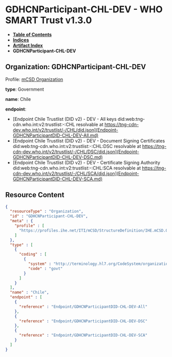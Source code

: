 # GDHCNParticipant-CHL-DEV - WHO SMART Trust v1.3.0

* [**Table of Contents**](toc.md)
* [**Indices**](indices.md)
* [**Artifact Index**](artifacts.md)
* **GDHCNParticipant-CHL-DEV**

## Organization: GDHCNParticipant-CHL-DEV

Profile: [mCSD Organization](https://profiles.ihe.net/ITI/mCSD/4.0.0/StructureDefinition-IHE.mCSD.Organization.html)

**type**: Government

**name**: Chile

**endpoint**: 

* [Endpoint Chile Trustlist (DID v2) - DEV - All keys did:web:tng-cdn.who.int:v2:trustlist:-:CHL resolvable at https://tng-cdn-dev.who.int/v2/trustlist/-/CHL/did.json](Endpoint-GDHCNParticipantDID-CHL-DEV-All.md)
* [Endpoint Chile Trustlist (DID v2) - DEV - Document Signing Certificates did:web:tng-cdn.who.int:v2:trustlist:-:CHL:DSC resolvable at https://tng-cdn-dev.who.int/v2/trustlist/-/CHL/DSC/did.json](Endpoint-GDHCNParticipantDID-CHL-DEV-DSC.md)
* [Endpoint Chile Trustlist (DID v2) - DEV - Certificate Signing Authority did:web:tng-cdn.who.int:v2:trustlist:-:CHL:SCA resolvable at https://tng-cdn-dev.who.int/v2/trustlist/-/CHL/SCA/did.json](Endpoint-GDHCNParticipantDID-CHL-DEV-SCA.md)



## Resource Content

```json
{
  "resourceType" : "Organization",
  "id" : "GDHCNParticipant-CHL-DEV",
  "meta" : {
    "profile" : [
      "https://profiles.ihe.net/ITI/mCSD/StructureDefinition/IHE.mCSD.Organization"
    ]
  },
  "type" : [
    {
      "coding" : [
        {
          "system" : "http://terminology.hl7.org/CodeSystem/organization-type",
          "code" : "govt"
        }
      ]
    }
  ],
  "name" : "Chile",
  "endpoint" : [
    {
      "reference" : "Endpoint/GDHCNParticipantDID-CHL-DEV-All"
    },
    {
      "reference" : "Endpoint/GDHCNParticipantDID-CHL-DEV-DSC"
    },
    {
      "reference" : "Endpoint/GDHCNParticipantDID-CHL-DEV-SCA"
    }
  ]
}

```
